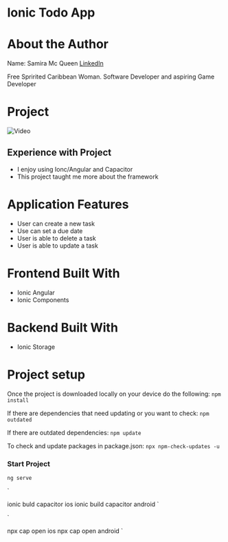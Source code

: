 # Ionic Todo App

# About the Author

Name: Samira Mc Queen
[LinkedIn](https://www.linkedin.com/in/samira-mc-queen-1882431a7/)

Free Spririted Caribbean Woman.
Software Developer and aspiring Game Developer

# Project 

![Video](src/assets/ionic-todo.gif)

## Experience with Project

- I enjoy using Ionc/Angular and Capacitor
- This project taught me more about the framework

# Application Features

- User can create a new task
- Use can set a due date
- User is able to delete a task
- User is able to update a task

# Frontend Built With

- Ionic Angular
- Ionic Components

# Backend Built With

- Ionic Storage

# Project setup

Once the project is downloaded locally on your device do the following:
`
npm install
`

If there are dependencies that need updating or you want to check:
`
npm outdated
`

If there are outdated dependencies:
`
npm update
`

To check and update packages in package.json:
`
npx npm-check-updates -u
`

### Start Project

`
ng serve
`

`

ionic buld capacitor ios
ionic build capacitor android
`

`

npx cap open ios
npx cap open android
`